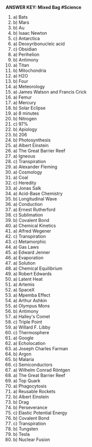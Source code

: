 **ANSWER KEY: Mixed Bag #Science**

1. a) Bats
2. b) Mars
3. b) Au
4. b) Isaac Newton
5. c) Antarctica
6. a) Deoxyribonucleic acid
7. c) Obsidian
8. a) Perihelion
9. b) Antimony
10. a) Titan
11. b) Mitochondria
12. a) H2O
13. b) Four
14. a) Meteorology
15. a) James Watson and Francis Crick
16. a) Femur
17. a) Mercury
18. b) Solar Eclipse
19. a) 8 minutes
20. b) Nitrogen
21. c) 97%
22. b) Apiology
23. b) 206
24. b) Photosynthesis
25. a) Albert Einstein
26. a) The Great Barrier Reef
27. a) Igneous
28. c) Transpiration
29. a) Alexander Fleming
30. a) Cosmology
31. a) Coal
32. c) Heredity
33. a) Jonas Salk
34. a) Acid-Base Chemistry
35. b) Longitudinal Wave
36. a) Conduction
37. a) Ernest Rutherford
38. c) Sublimation
39. b) Covalent Bond
40. a) Chemical Kinetics
41. a) Alfred Wegener
42. c) Transpiration
43. c) Metamorphic
44. a) Gas Laws
45. a) Edward Jenner
46. a) Evaporation
47. a) Solution
48. a) Chemical Equilibrium
49. a) Robert Edwards
50. a) Latent Heat
51. a) Artemis
52. a) SpaceX
53. a) Mpemba Effect
54. a) Arthur Ashkin
55. a) Olympus Mons
56. b) Antimony
57. a) Halley's Comet
58. c) Triple Point
59. a) Willard F. Libby
60. c) Thermosphere
61. a) Google
62. a) Echolocation
63. a) Joseph Charles Farman
64. b) Argon
65. b) Malaria
66. c) Semiconductors
67. a) Wilhelm Conrad Röntgen
68. a) The Great Barrier Reef
69. a) Top Quark
70. a) Phagocytosis
71. a) Reusable Rockets
72. b) Albert Einstein
73. b) Drag
74. b) Perseverance
75. c) Elastic Potential Energy
76. b) Covalent Bond
77. c) Transpiration
78. b) Tungsten
79. b) Tesla
80. b) Nuclear Fusion 